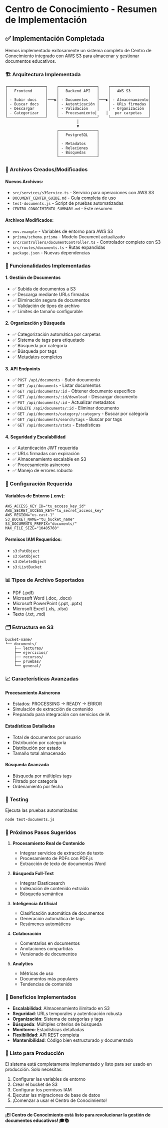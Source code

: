 # Centro de Conocimiento - Resumen de Implementación

## ✅ Implementación Completada

Hemos implementado exitosamente un sistema completo de Centro de Conocimiento integrado con AWS S3 para almacenar y gestionar documentos educativos.

### 🏗️ Arquitectura Implementada

```
┌─────────────────┐    ┌─────────────────┐    ┌─────────────────┐
│   Frontend      │    │   Backend API   │    │   AWS S3        │
│                 │    │                 │    │                 │
│ - Subir docs    │───▶│ - Documentos    │───▶│ - Almacenamiento│
│ - Buscar docs   │    │ - Autenticación │    │ - URLs firmadas │
│ - Descargar     │    │ - Validación    │    │ - Organización  │
│ - Categorizar   │    │ - Procesamiento│    │   por carpetas   │
└─────────────────┘    └─────────────────┘    └─────────────────┘
                                │
                                ▼
                       ┌─────────────────┐
                       │   PostgreSQL    │
                       │                 │
                       │ - Metadatos     │
                       │ - Relaciones    │
                       │ - Búsquedas     │
                       └─────────────────┘
```

### 📁 Archivos Creados/Modificados

#### Nuevos Archivos:
- `src/services/s3Service.ts` - Servicio para operaciones con AWS S3
- `DOCUMENT_CENTER_GUIDE.md` - Guía completa de uso
- `test-documents.js` - Script de pruebas automatizadas
- `CENTRO_CONOCIMIENTO_SUMMARY.md` - Este resumen

#### Archivos Modificados:
- `env.example` - Variables de entorno para AWS S3
- `prisma/schema.prisma` - Modelo Document actualizado
- `src/controllers/documentController.ts` - Controlador completo con S3
- `src/routes/documents.ts` - Rutas expandidas
- `package.json` - Nuevas dependencias

### 🚀 Funcionalidades Implementadas

#### 1. Gestión de Documentos
- ✅ Subida de documentos a S3
- ✅ Descarga mediante URLs firmadas
- ✅ Eliminación segura de documentos
- ✅ Validación de tipos de archivo
- ✅ Límites de tamaño configurable

#### 2. Organización y Búsqueda
- ✅ Categorización automática por carpetas
- ✅ Sistema de tags para etiquetado
- ✅ Búsqueda por categoría
- ✅ Búsqueda por tags
- ✅ Metadatos completos

#### 3. API Endpoints
- ✅ `POST /api/documents` - Subir documento
- ✅ `GET /api/documents` - Listar documentos
- ✅ `GET /api/documents/:id` - Obtener documento específico
- ✅ `GET /api/documents/:id/download` - Descargar documento
- ✅ `PUT /api/documents/:id` - Actualizar metadatos
- ✅ `DELETE /api/documents/:id` - Eliminar documento
- ✅ `GET /api/documents/category/:category` - Buscar por categoría
- ✅ `GET /api/documents/search/tags` - Buscar por tags
- ✅ `GET /api/documents/stats` - Estadísticas

#### 4. Seguridad y Escalabilidad
- ✅ Autenticación JWT requerida
- ✅ URLs firmadas con expiración
- ✅ Almacenamiento escalable en S3
- ✅ Procesamiento asíncrono
- ✅ Manejo de errores robusto

### 🔧 Configuración Requerida

#### Variables de Entorno (.env):
```env
AWS_ACCESS_KEY_ID="tu_access_key_id"
AWS_SECRET_ACCESS_KEY="tu_secret_access_key"
AWS_REGION="us-east-1"
S3_BUCKET_NAME="tu_bucket_name"
S3_DOCUMENTS_PREFIX="documents/"
MAX_FILE_SIZE="10485760"
```

#### Permisos IAM Requeridos:
- `s3:PutObject`
- `s3:GetObject`
- `s3:DeleteObject`
- `s3:ListBucket`

### 📊 Tipos de Archivo Soportados
- PDF (.pdf)
- Microsoft Word (.doc, .docx)
- Microsoft PowerPoint (.ppt, .pptx)
- Microsoft Excel (.xls, .xlsx)
- Texto (.txt, .md)

### 🗂️ Estructura en S3
```
bucket-name/
└── documents/
    ├── lecturas/
    ├── ejercicios/
    ├── recursos/
    ├── pruebas/
    └── general/
```

### 📈 Características Avanzadas

#### Procesamiento Asíncrono
- Estados: PROCESSING → READY → ERROR
- Simulación de extracción de contenido
- Preparado para integración con servicios de IA

#### Estadísticas Detalladas
- Total de documentos por usuario
- Distribución por categoría
- Distribución por estado
- Tamaño total almacenado

#### Búsqueda Avanzada
- Búsqueda por múltiples tags
- Filtrado por categoría
- Ordenamiento por fecha

### 🧪 Testing

Ejecuta las pruebas automatizadas:
```bash
node test-documents.js
```

### 🔄 Próximos Pasos Sugeridos

1. **Procesamiento Real de Contenido**
   - Integrar servicios de extracción de texto
   - Procesamiento de PDFs con PDF.js
   - Extracción de texto de documentos Word

2. **Búsqueda Full-Text**
   - Integrar Elasticsearch
   - Indexación de contenido extraído
   - Búsqueda semántica

3. **Inteligencia Artificial**
   - Clasificación automática de documentos
   - Generación automática de tags
   - Resúmenes automáticos

4. **Colaboración**
   - Comentarios en documentos
   - Anotaciones compartidas
   - Versionado de documentos

5. **Analytics**
   - Métricas de uso
   - Documentos más populares
   - Tendencias de contenido

### 🎯 Beneficios Implementados

- **Escalabilidad**: Almacenamiento ilimitado en S3
- **Seguridad**: URLs temporales y autenticación robusta
- **Organización**: Sistema de categorías y tags
- **Búsqueda**: Múltiples criterios de búsqueda
- **Monitoreo**: Estadísticas detalladas
- **Flexibilidad**: API REST completa
- **Mantenibilidad**: Código bien estructurado y documentado

### 🚀 Listo para Producción

El sistema está completamente implementado y listo para ser usado en producción. Solo necesitas:

1. Configurar las variables de entorno
2. Crear el bucket de S3
3. Configurar los permisos IAM
4. Ejecutar las migraciones de base de datos
5. ¡Comenzar a usar el Centro de Conocimiento!

---

**¡El Centro de Conocimiento está listo para revolucionar la gestión de documentos educativos! 🎓📚**
